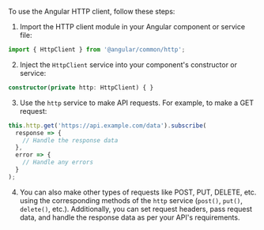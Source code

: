 To use the Angular HTTP client, follow these steps:

1. Import the HTTP client module in your Angular component or service file:
```typescript
import { HttpClient } from '@angular/common/http';
```

2. Inject the `HttpClient` service into your component's constructor or service:
```typescript
constructor(private http: HttpClient) { }
```

3. Use the `http` service to make API requests. For example, to make a GET request:
```typescript
this.http.get('https://api.example.com/data').subscribe(
  response => {
    // Handle the response data
  },
  error => {
    // Handle any errors
  }
);
```

4. You can also make other types of requests like POST, PUT, DELETE, etc. using the corresponding methods of the `http` service (`post()`, `put()`, `delete()`, etc.). Additionally, you can set request headers, pass request data, and handle the response data as per your API's requirements.
